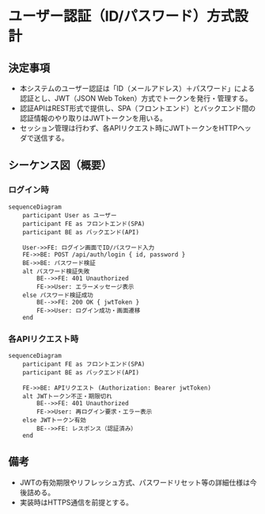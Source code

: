 # ユーザー認証（ID/パスワード）方式設計

## 決定事項
- 本システムのユーザー認証は「ID（メールアドレス）＋パスワード」による認証とし、JWT（JSON Web Token）方式でトークンを発行・管理する。
- 認証APIはREST形式で提供し、SPA（フロントエンド）とバックエンド間の認証情報のやり取りはJWTトークンを用いる。
- セッション管理は行わず、各APIリクエスト時にJWTトークンをHTTPヘッダで送信する。

## シーケンス図（概要）

### ログイン時
```mermaid
sequenceDiagram
    participant User as ユーザー
    participant FE as フロントエンド(SPA)
    participant BE as バックエンド(API)

    User->>FE: ログイン画面でID/パスワード入力
    FE->>BE: POST /api/auth/login { id, password }
    BE->>BE: パスワード検証
    alt パスワード検証失敗
        BE-->>FE: 401 Unauthorized
        FE->>User: エラーメッセージ表示
    else パスワード検証成功
        BE-->>FE: 200 OK { jwtToken }
        FE->>User: ログイン成功・画面遷移
    end
```

### 各APIリクエスト時
```mermaid
sequenceDiagram
    participant FE as フロントエンド(SPA)
    participant BE as バックエンド(API)

    FE->>BE: APIリクエスト (Authorization: Bearer jwtToken)
    alt JWTトークン不正・期限切れ
        BE-->>FE: 401 Unauthorized
        FE->>User: 再ログイン要求・エラー表示
    else JWTトークン有効
        BE-->>FE: レスポンス（認証済み）
    end
```

## 備考
- JWTの有効期限やリフレッシュ方式、パスワードリセット等の詳細仕様は今後詰める。
- 実装時はHTTPS通信を前提とする。
